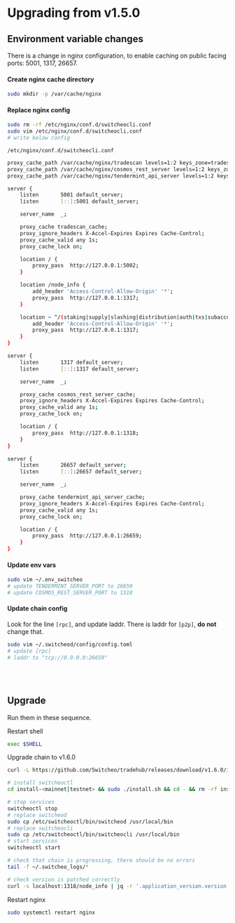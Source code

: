 # Upgrading from v1.5.0

## Environment variable changes

There is a change in nginx configuration, to enable caching on public facing ports: 5001, 1317, 26657.

#### Create nginx cache directory
```bash
sudo mkdir -p /var/cache/nginx
```

#### Replace nginx config

```bash
sudo rm -rf /etc/nginx/conf.d/switcheocli.conf
sudo vim /etc/nginx/conf.d/switcheocli.conf
# write below config
```

`/etc/nginx/conf.d/switcheocli.conf`
```bash
proxy_cache_path /var/cache/nginx/tradescan levels=1:2 keys_zone=tradescan_cache:10m max_size=10g inactive=2s use_temp_path=off;
proxy_cache_path /var/cache/nginx/cosmos_rest_server levels=1:2 keys_zone=cosmos_rest_server_cache:10m max_size=10g inactive=2s use_temp_path=off;
proxy_cache_path /var/cache/nginx/tendermint_api_server levels=1:2 keys_zone=tendermint_api_server_cache:10m max_size=10g inactive=2s use_temp_path=off;

server {
    listen       5001 default_server;
    listen       [::]:5001 default_server;

    server_name  _;

    proxy_cache tradescan_cache;
    proxy_ignore_headers X-Accel-Expires Expires Cache-Control;
    proxy_cache_valid any 1s;
    proxy_cache_lock on;

    location / {
        proxy_pass  http://127.0.0.1:5002;
    }

    location /node_info {
        add_header 'Access-Control-Allow-Origin' '*';
        proxy_pass  http://127.0.0.1:1317;
    }

    location ~ ^/(staking|supply|slashing|distribution|auth|txs|subaccount|blocks|bank)/ {
        add_header 'Access-Control-Allow-Origin' '*';
        proxy_pass  http://127.0.0.1:1317;
    }
}

server {
    listen       1317 default_server;
    listen       [::]:1317 default_server;

    server_name  _;

    proxy_cache cosmos_rest_server_cache;
    proxy_ignore_headers X-Accel-Expires Expires Cache-Control;
    proxy_cache_valid any 1s;
    proxy_cache_lock on;

    location / {
        proxy_pass  http://127.0.0.1:1318;
    }
}

server {
    listen       26657 default_server;
    listen       [::]:26657 default_server;

    server_name  _;

    proxy_cache tendermint_api_server_cache;
    proxy_ignore_headers X-Accel-Expires Expires Cache-Control;
    proxy_cache_valid any 1s;
    proxy_cache_lock on;

    location / {
        proxy_pass  http://127.0.0.1:26659;
    }
}
```

#### Update env vars

```bash
sudo vim ~/.env_switcheo
# update TENDERMINT_SERVER_PORT to 26659
# update COSMOS_REST_SERVER_PORT to 1318
```

#### Update chain config

Look for the line `[rpc]`, and update laddr. There is laddr for `[p2p]`, **do not** change that.

```bash
sudo vim ~/.switcheod/config/config.toml
# update [rpc]
# laddr to "tcp://0.0.0.0:26659"
```

<br>
<br>

## Upgrade

Run them in these sequence.

Restart shell

```bash
exec $SHELL
```

Upgrade chain to v1.6.0

```bash
curl -L https://github.com/Switcheo/tradehub/releases/download/v1.6.0/install-<mainnet|testnet>.tar.gz | tar -xz

# install switcheoctl
cd install-<mainnet|testnet> && sudo ./install.sh && cd - && rm -rf install-<mainnet|testnet>

# stop services
switcheoctl stop
# replace switcheod
sudo cp /etc/switcheoctl/bin/switcheod /usr/local/bin
# replace switcheocli
sudo cp /etc/switcheoctl/bin/switcheocli /usr/local/bin
# start services
switcheoctl start

# check that chain is progressing, there should be no errors
tail -f ~/.switcheo_logs/*

# check version is patched correctly
curl -s localhost:1318/node_info | jq -r '.application_version.version'
```

Restart nginx

```bash
sudo systemctl restart nginx
```
